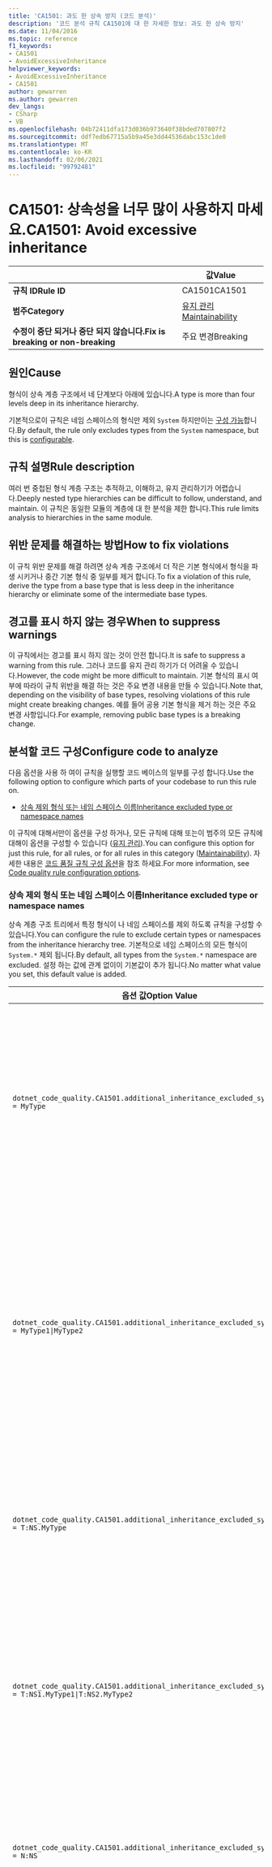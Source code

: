 ```yaml
---
title: 'CA1501: 과도 한 상속 방지 (코드 분석)'
description: '코드 분석 규칙 CA1501에 대 한 자세한 정보: 과도 한 상속 방지'
ms.date: 11/04/2016
ms.topic: reference
f1_keywords:
- CA1501
- AvoidExcessiveInheritance
helpviewer_keywords:
- AvoidExcessiveInheritance
- CA1501
author: gewarren
ms.author: gewarren
dev_langs:
- CSharp
- VB
ms.openlocfilehash: 04b72411dfa173d036b973640f38bded707807f2
ms.sourcegitcommit: ddf7edb67715a5b9a45e3dd44536dabc153c1de0
ms.translationtype: MT
ms.contentlocale: ko-KR
ms.lasthandoff: 02/06/2021
ms.locfileid: "99792481"
---
```

# <a name="ca1501-avoid-excessive-inheritance"></a><span data-ttu-id="57454-103">CA1501: 상속성을 너무 많이 사용하지 마세요.</span><span class="sxs-lookup"><span data-stu-id="57454-103">CA1501: Avoid excessive inheritance</span></span>

| | <span data-ttu-id="57454-104">값</span><span class="sxs-lookup"><span data-stu-id="57454-104">Value</span></span> |
|-|-|
| <span data-ttu-id="57454-105">**규칙 ID**</span><span class="sxs-lookup"><span data-stu-id="57454-105">**Rule ID**</span></span> |<span data-ttu-id="57454-106">CA1501</span><span class="sxs-lookup"><span data-stu-id="57454-106">CA1501</span></span>|
| <span data-ttu-id="57454-107">**범주**</span><span class="sxs-lookup"><span data-stu-id="57454-107">**Category**</span></span> |[<span data-ttu-id="57454-108">유지 관리</span><span class="sxs-lookup"><span data-stu-id="57454-108">Maintainability</span></span>](maintainability-warnings.md)|
| <span data-ttu-id="57454-109">**수정이 중단 되거나 중단 되지 않습니다.**</span><span class="sxs-lookup"><span data-stu-id="57454-109">**Fix is breaking or non-breaking**</span></span> |<span data-ttu-id="57454-110">주요 변경</span><span class="sxs-lookup"><span data-stu-id="57454-110">Breaking</span></span>|

## <a name="cause"></a><span data-ttu-id="57454-111">원인</span><span class="sxs-lookup"><span data-stu-id="57454-111">Cause</span></span>

<span data-ttu-id="57454-112">형식이 상속 계층 구조에서 네 단계보다 아래에 있습니다.</span><span class="sxs-lookup"><span data-stu-id="57454-112">A type is more than four levels deep in its inheritance hierarchy.</span></span>

<span data-ttu-id="57454-113">기본적으로이 규칙은 네임 스페이스의 형식만 제외 `System` 하지만이는 [구성 가능](#configure-code-to-analyze)합니다.</span><span class="sxs-lookup"><span data-stu-id="57454-113">By default, the rule only excludes types from the `System` namespace, but this is [configurable](#configure-code-to-analyze).</span></span>

## <a name="rule-description"></a><span data-ttu-id="57454-114">규칙 설명</span><span class="sxs-lookup"><span data-stu-id="57454-114">Rule description</span></span>

<span data-ttu-id="57454-115">여러 번 중첩된 형식 계층 구조는 추적하고, 이해하고, 유지 관리하기가 어렵습니다.</span><span class="sxs-lookup"><span data-stu-id="57454-115">Deeply nested type hierarchies can be difficult to follow, understand, and maintain.</span></span> <span data-ttu-id="57454-116">이 규칙은 동일한 모듈의 계층에 대 한 분석을 제한 합니다.</span><span class="sxs-lookup"><span data-stu-id="57454-116">This rule limits analysis to hierarchies in the same module.</span></span>

## <a name="how-to-fix-violations"></a><span data-ttu-id="57454-117">위반 문제를 해결하는 방법</span><span class="sxs-lookup"><span data-stu-id="57454-117">How to fix violations</span></span>

<span data-ttu-id="57454-118">이 규칙 위반 문제를 해결 하려면 상속 계층 구조에서 더 작은 기본 형식에서 형식을 파생 시키거나 중간 기본 형식 중 일부를 제거 합니다.</span><span class="sxs-lookup"><span data-stu-id="57454-118">To fix a violation of this rule, derive the type from a base type that is less deep in the inheritance hierarchy or eliminate some of the intermediate base types.</span></span>

## <a name="when-to-suppress-warnings"></a><span data-ttu-id="57454-119">경고를 표시 하지 않는 경우</span><span class="sxs-lookup"><span data-stu-id="57454-119">When to suppress warnings</span></span>

<span data-ttu-id="57454-120">이 규칙에서는 경고를 표시 하지 않는 것이 안전 합니다.</span><span class="sxs-lookup"><span data-stu-id="57454-120">It is safe to suppress a warning from this rule.</span></span> <span data-ttu-id="57454-121">그러나 코드를 유지 관리 하기가 더 어려울 수 있습니다.</span><span class="sxs-lookup"><span data-stu-id="57454-121">However, the code might be more difficult to maintain.</span></span> <span data-ttu-id="57454-122">기본 형식의 표시 여부에 따라이 규칙 위반을 해결 하는 것은 주요 변경 내용을 만들 수 있습니다.</span><span class="sxs-lookup"><span data-stu-id="57454-122">Note that, depending on the visibility of base types, resolving violations of this rule might create breaking changes.</span></span> <span data-ttu-id="57454-123">예를 들어 공용 기본 형식을 제거 하는 것은 주요 변경 사항입니다.</span><span class="sxs-lookup"><span data-stu-id="57454-123">For example, removing public base types is a breaking change.</span></span>

## <a name="configure-code-to-analyze"></a><span data-ttu-id="57454-124">분석할 코드 구성</span><span class="sxs-lookup"><span data-stu-id="57454-124">Configure code to analyze</span></span>

<span data-ttu-id="57454-125">다음 옵션을 사용 하 여이 규칙을 실행할 코드 베이스의 일부를 구성 합니다.</span><span class="sxs-lookup"><span data-stu-id="57454-125">Use the following option to configure which parts of your codebase to run this rule on.</span></span>

- [<span data-ttu-id="57454-126">상속 제외 형식 또는 네임 스페이스 이름</span><span class="sxs-lookup"><span data-stu-id="57454-126">Inheritance excluded type or namespace names</span></span>](#inheritance-excluded-type-or-namespace-names)

<span data-ttu-id="57454-127">이 규칙에 대해서만이 옵션을 구성 하거나, 모든 규칙에 대해 또는이 범주의 모든 규칙에 대해이 옵션을 구성할 수 있습니다 ([유지 관리](maintainability-warnings.md)).</span><span class="sxs-lookup"><span data-stu-id="57454-127">You can configure this option for just this rule, for all rules, or for all rules in this category ([Maintainability](maintainability-warnings.md)).</span></span> <span data-ttu-id="57454-128">자세한 내용은 [코드 품질 규칙 구성 옵션](../code-quality-rule-options.md)을 참조 하세요.</span><span class="sxs-lookup"><span data-stu-id="57454-128">For more information, see [Code quality rule configuration options](../code-quality-rule-options.md).</span></span>

### <a name="inheritance-excluded-type-or-namespace-names"></a><span data-ttu-id="57454-129">상속 제외 형식 또는 네임 스페이스 이름</span><span class="sxs-lookup"><span data-stu-id="57454-129">Inheritance excluded type or namespace names</span></span>

<span data-ttu-id="57454-130">상속 계층 구조 트리에서 특정 형식이 나 네임 스페이스를 제외 하도록 규칙을 구성할 수 있습니다.</span><span class="sxs-lookup"><span data-stu-id="57454-130">You can configure the rule to exclude certain types or namespaces from the inheritance hierarchy tree.</span></span> <span data-ttu-id="57454-131">기본적으로 네임 스페이스의 모든 형식이 `System.*` 제외 됩니다.</span><span class="sxs-lookup"><span data-stu-id="57454-131">By default, all types from the `System.*` namespace are excluded.</span></span> <span data-ttu-id="57454-132">설정 하는 값에 관계 없이이 기본값이 추가 됩니다.</span><span class="sxs-lookup"><span data-stu-id="57454-132">No matter what value you set, this default value is added.</span></span>

| <span data-ttu-id="57454-133">옵션 값</span><span class="sxs-lookup"><span data-stu-id="57454-133">Option Value</span></span> | <span data-ttu-id="57454-134">요약</span><span class="sxs-lookup"><span data-stu-id="57454-134">Summary</span></span> |
| --- | --- |
|`dotnet_code_quality.CA1501.additional_inheritance_excluded_symbol_names = MyType` | <span data-ttu-id="57454-135">포함 `MyType` 하는 네임 스페이스를 포함 하는 또는 네임 스페이스를 포함 하 `MyType` 는 모든 형식을 찾습니다. `System`</span><span class="sxs-lookup"><span data-stu-id="57454-135">Matches all types named `MyType` or whose containing namespace contains `MyType` (and all types from the `System` namespace)</span></span> |
|`dotnet_code_quality.CA1501.additional_inheritance_excluded_symbol_names = MyType1\|MyType2` | <span data-ttu-id="57454-136">또는 중 하나를 `MyType1` `MyType2` 포함 하는 네임 스페이스 `MyType1` `MyType2` 와 `System` 네임 스페이스의 모든 형식이 포함 된 모든 형식을 찾습니다.</span><span class="sxs-lookup"><span data-stu-id="57454-136">Matches all types named either `MyType1` or `MyType2` or whose containing namespace contains either `MyType1` or `MyType2` (and all types from the `System` namespace)</span></span> |
|`dotnet_code_quality.CA1501.additional_inheritance_excluded_symbol_names = T:NS.MyType` | <span data-ttu-id="57454-137">`MyType`네임 스페이스의 특정 형식 `NS` 및 네임 스페이스의 모든 형식에 대응 합니다. `System`</span><span class="sxs-lookup"><span data-stu-id="57454-137">Matches specific type `MyType` in the namespace `NS` (and all types from the `System` namespace)</span></span> |
|`dotnet_code_quality.CA1501.additional_inheritance_excluded_symbol_names = T:NS1.MyType1\|T:NS2.MyType2` | <span data-ttu-id="57454-138">특정 형식 `MyType1` 및 `MyType2` 해당 정규화 된 이름 (및 네임 스페이스의 모든 형식 `System` )과 일치 합니다.</span><span class="sxs-lookup"><span data-stu-id="57454-138">Matches specific types `MyType1` and `MyType2` with respective fully qualified names (and all types from the `System` namespace)</span></span> |
|`dotnet_code_quality.CA1501.additional_inheritance_excluded_symbol_names = N:NS` | <span data-ttu-id="57454-139">네임 스페이스의 모든 형식 `NS` 및 네임 스페이스의 모든 형식을 찾습니다 `System` .</span><span class="sxs-lookup"><span data-stu-id="57454-139">Matches all types from the `NS` namespace (and all types from the `System` namespace)</span></span> |
|`dotnet_code_quality.CA1501.additional_inheritance_excluded_symbol_names = My*` | <span data-ttu-id="57454-140">이름이로 시작 하는 모든 형식 `My` 및 네임 스페이스 파트가 포함 된 `My` (및 네임 스페이스의 모든 형식 `System` )를 찾습니다.</span><span class="sxs-lookup"><span data-stu-id="57454-140">Matches all types whose name starts with `My` or whose containing namespace parts starts with `My` (and all types from the `System` namespace)</span></span> |
|`dotnet_code_quality.CA1501.additional_inheritance_excluded_symbol_names = T:NS.My*` | <span data-ttu-id="57454-141">`My`네임 스페이스 `NS` (및 네임 스페이스의 모든 형식)에서 이름이로 시작 하는 모든 형식을 찾습니다. `System`</span><span class="sxs-lookup"><span data-stu-id="57454-141">Matches all types whose name starts with `My` in the namespace `NS` (and all types from the `System` namespace)</span></span> |
|`dotnet_code_quality.CA1501.additional_inheritance_excluded_symbol_names = N:My*` | <span data-ttu-id="57454-142">포함 하는 네임 스페이스가 `My` (및 네임 스페이스의 모든 형식)로 시작 하는 모든 형식을 찾습니다. `System`</span><span class="sxs-lookup"><span data-stu-id="57454-142">Matches all types whose containing namespace starts with `My` (and all types from the `System` namespace)</span></span> |

## <a name="example"></a><span data-ttu-id="57454-143">예제</span><span class="sxs-lookup"><span data-stu-id="57454-143">Example</span></span>

<span data-ttu-id="57454-144">다음 예제에서는 규칙을 위반 하는 형식을 보여 줍니다.</span><span class="sxs-lookup"><span data-stu-id="57454-144">The following example shows a type that violates the rule:</span></span>

```csharp
class BaseClass {}
class FirstDerivedClass : BaseClass {}
class SecondDerivedClass : FirstDerivedClass {}
class ThirdDerivedClass : SecondDerivedClass {}
class FourthDerivedClass : ThirdDerivedClass {}

// This class violates the rule.
class FifthDerivedClass : FourthDerivedClass {}
```

:::code language="vb" source="snippets/vb/all-rules/ca1501-avoid-excessive-inheritance_1.vb":::
